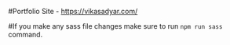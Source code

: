 #Portfolio Site - https://vikasadyar.com/ 

#If you make any sass file changes make sure to run `npm run sass` command.